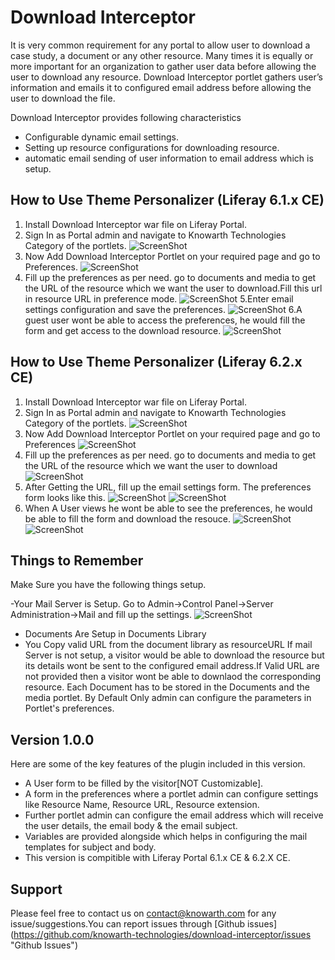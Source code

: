 Download Interceptor
=========

It is very common requirement for any portal to allow user to download a case study, a document or any other resource. Many times it is equally or more important for an organization to gather user data before allowing the user to download any resource. Download Interceptor portlet gathers user’s information and emails it to configured email address before allowing the user to download the file.

Download Interceptor provides following characteristics
- Configurable dynamic email settings.
- Setting up resource configurations for downloading resource.
- automatic email sending of user information to email address which is setup.


How to Use Theme Personalizer (Liferay 6.1.x CE)
---------
1. Install Download Interceptor war file on Liferay Portal.
2. Sign In as Portal admin and navigate to Knowarth Technologies Category of the portlets.
![ScreenShot](https://raw.githubusercontent.com/knowarth-technologies/download-interceptor/master/screenshots/liferay-6.1/category.png)
3. Now Add Download Interceptor Portlet on your required page and go to Preferences.
![ScreenShot](https://raw.githubusercontent.com/knowarth-technologies/download-interceptor/master/screenshots/liferay-6.1/preferencesportlet.png)
4. Fill up the preferences as per need. go to documents and media to get the URL of the resource which we want the user to download.Fill this url in resource URL in preference mode.
![ScreenShot](https://raw.githubusercontent.com/knowarth-technologies/download-interceptor/master/screenshots/liferay-6.1/doc&lib.png)
5.Enter email settings configuration and save the preferences.
![ScreenShot](https://raw.githubusercontent.com/knowarth-technologies/download-interceptor/master/screenshots/liferay-6.1/preferencesemail.png)
6.A guest user wont be able to access the preferences, he would fill the form and get access to the download resource.
![ScreenShot](https://raw.githubusercontent.com/knowarth-technologies/download-interceptor/master/screenshots/liferay-6.1/user_download.png)

How to Use Theme Personalizer (Liferay 6.2.x CE)
---------
1. Install Download Interceptor war file on Liferay Portal.
2. Sign In as Portal admin and navigate to Knowarth Technologies Category of the portlets.
![ScreenShot](https://raw.githubusercontent.com/knowarth-technologies/download-interceptor/master/screenshots/liferay-6.2/adding_portlet.png)
3. Now Add Download Interceptor Portlet on your required page and go to Preferences
![ScreenShot](https://raw.githubusercontent.com/knowarth-technologies/download-interceptor/master/screenshots/liferay-6.2/portlet_preferences.png)
4. Fill up the preferences as per need. go to documents and media to get the URL of the resource which we want the user to download
![ScreenShot](https://raw.githubusercontent.com/knowarth-technologies/download-interceptor/master/screenshots/liferay-6.2/URLFromDocumentsAndMedia.png)
5. After Getting the URL, fill up the email settings form. The preferences form looks like this.
![ScreenShot](https://raw.githubusercontent.com/knowarth-technologies/download-interceptor/master/screenshots/liferay-6.2/preferences_1.png)
![ScreenShot](https://raw.githubusercontent.com/knowarth-technologies/download-interceptor/master/screenshots/liferay-6.2/preferences_email.png)
6. When A User views he wont be able to see the preferences, he would be able to fill the form and download the resouce.
![ScreenShot](https://raw.githubusercontent.com/knowarth-technologies/download-interceptor/master/screenshots/liferay-6.2/user_form_Fill.png)
![ScreenShot](https://raw.githubusercontent.com/knowarth-technologies/download-interceptor/master/screenshots/liferay-6.2/user_Download_resource.png)

Things to Remember
------
Make Sure you have the following things setup.

-Your Mail Server is Setup.
Go to Admin->Control Panel->Server Administration->Mail and fill up the settings.
![ScreenShot](https://raw.githubusercontent.com/knowarth-technologies/download-interceptor/master/screenshots/liferay-6.2/mail_Configuration.png) 
- Documents Are Setup in Documents Library
- You Copy valid URL from the document library as resourceURL
If mail Server is not setup, a visitor would be able to download the resource but its details wont be sent to the configured email address.If Valid URL are not provided then a visitor wont be able to downlaod the corresponding resource. Each Document has to be stored in the Documents and the media portlet. By Default Only admin can configure the parameters in Portlet's preferences.

Version 1.0.0
----

Here are some of the key features of the plugin included in this version.

- A User form to be filled by the visitor[NOT Customizable].
- A form in the preferences where a portlet admin can configure settings like Resource Name, Resource URL, Resource extension.
- Further portlet admin can configure the email address which will receive the user details, the email body & the email subject.
- Variables are provided alongside which helps in configuring the mail templates for subject and body.
- This version is compitible with Liferay Portal 6.1.x CE & 6.2.X CE.


Support
------
Please feel free to contact us on contact@knowarth.com for any issue/suggestions.You can report issues through [Github issues] (https://github.com/knowarth-technologies/download-interceptor/issues "Github Issues")
